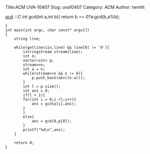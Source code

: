 Title:ACM UVA-10407
Slug: uva10407
Category: ACM
Author: twmht

[gcd](http://luckycat.kshs.kh.edu.tw/homework/q10407.htm)
    :::C
    int gcd(int a,int b){
        return b == 0?a:gcd(b,a%b);
        
    }
    int main(int argc, char const* argv[])
    {
        string line;

        while(getline(cin,line) && line[0] != '0'){
            istringstream stream(line);
            int n;
            vector<int> p;
            stream>>n;
            int a = n;
            while(stream>>n && n != 0){
                p.push_back(abs((n-a)));
            }
            int l = p.size();
            int ans = 0;
            if(l > 1){
            for(int i = 0;i <l;i++){
                ans = gcd(p[i],ans);
            }
            }
            else{
                ans = gcd(0,p[0]);
            }
            printf("%d\n",ans);
        }
        
        return 0;
    }

